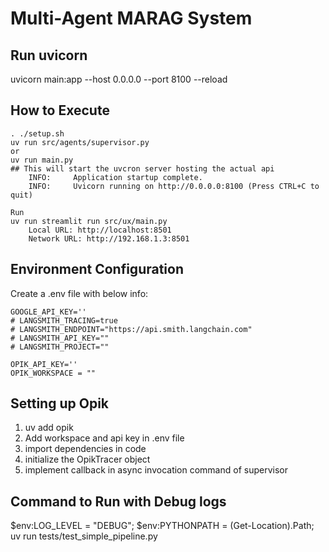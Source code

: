 # Multi-Agent MARAG System

## Run uvicorn

uvicorn main:app --host 0.0.0.0 --port 8100 --reload

## How to Execute

    . ./setup.sh
    uv run src/agents/supervisor.py
    or
    uv run main.py
    ## This will start the uvcron server hosting the actual api
        INFO:     Application startup complete.
        INFO:     Uvicorn running on http://0.0.0.0:8100 (Press CTRL+C to quit)

    Run
    uv run streamlit run src/ux/main.py
        Local URL: http://localhost:8501
        Network URL: http://192.168.1.3:8501


## Environment Configuration

Create a .env file with below info:

```env
GOOGLE_API_KEY=''
# LANGSMITH_TRACING=true
# LANGSMITH_ENDPOINT="https://api.smith.langchain.com"
# LANGSMITH_API_KEY=""
# LANGSMITH_PROJECT=""

OPIK_API_KEY=''
OPIK_WORKSPACE = ""
```

## Setting up Opik

1. uv add opik
2. Add workspace and api key in .env file
3. import dependencies in code
4. initialize the OpikTracer object
5. implement callback in async invocation command of supervisor

## Command to Run with  Debug logs

$env:LOG_LEVEL = "DEBUG"; $env:PYTHONPATH = (Get-Location).Path; uv run tests/test_simple_pipeline.py